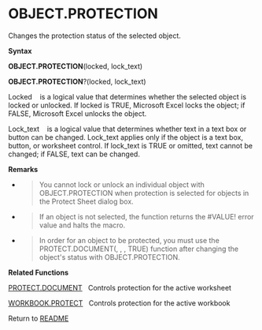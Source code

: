 # OBJECT.PROTECTION

Changes the protection status of the selected object.

**Syntax**

**OBJECT.PROTECTION**(locked, lock\_text)

**OBJECT.PROTECTION**?(locked, lock\_text)

Locked&nbsp;&nbsp;&nbsp;&nbsp;is a logical value that determines whether
the selected object is locked or unlocked. If locked is TRUE, Microsoft
Excel locks the object; if FALSE, Microsoft Excel unlocks the object.

Lock\_text&nbsp;&nbsp;&nbsp;&nbsp;is a logical value that determines
whether text in a text box or button can be changed. Lock\_text applies
only if the object is a text box, button, or worksheet control. If
lock\_text is TRUE or omitted, text cannot be changed; if FALSE, text
can be changed.

**Remarks**

  - > You cannot lock or unlock an individual object with
    > OBJECT.PROTECTION when protection is selected for objects in the
    > Protect Sheet dialog box.

  - > If an object is not selected, the function returns the \#VALUE\!
    > error value and halts the macro.

  - > In order for an object to be protected, you must use the
    > PROTECT.DOCUMENT(, , , TRUE) function after changing the object's
    > status with OBJECT.PROTECTION.


**Related Functions**

[PROTECT.DOCUMENT](PROTECT.DOCUMENT.md)&nbsp;&nbsp;&nbsp;Controls protection for the active
worksheet

[WORKBOOK.PROTECT](WORKBOOK.PROTECT.md)&nbsp;&nbsp;&nbsp;Controls protection for the active
workbook



Return to [README](README.md)

